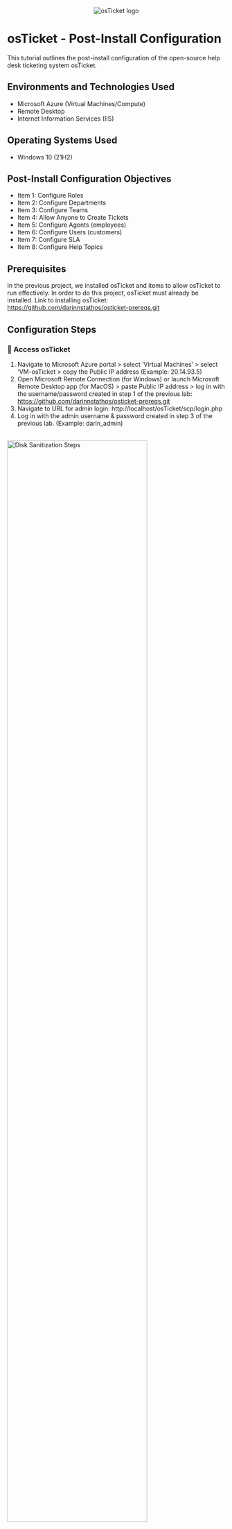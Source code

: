 <p align="center">
<img src="https://i.imgur.com/Clzj7Xs.png" alt="osTicket logo"/>
</p>

<h1>osTicket - Post-Install Configuration</h1>
This tutorial outlines the post-install configuration of the open-source help desk ticketing system osTicket.<br />


<h2>Environments and Technologies Used</h2>

- Microsoft Azure (Virtual Machines/Compute)
- Remote Desktop
- Internet Information Services (IIS)

<h2>Operating Systems Used </h2>

- Windows 10</b> (21H2)

<h2>Post-Install Configuration Objectives</h2>

- Item 1: Configure Roles
- Item 2: Configure Departments
- Item 3: Configure Teams
- Item 4: Allow Anyone to Create Tickets
- Item 5: Configure Agents (employees)
- Item 6: Configure Users (customers)
- Item 7: Configure SLA
- Item 8: Configure Help Topics

<h2>Prerequisites</h2>

In the previous project, we installed osTicket and items to allow osTicket to run effectively. In order to do this project, osTicket must already be installed. Link to installing osTicket: https://github.com/darinnstathos/osticket-prereqs.git

<h2>Configuration Steps</h2>

<h3>🔵 Access osTicket</h3>

1. Navigate to Microsoft Azure portal > select ‘Virtual Machines’ > select ‘VM-osTicket > copy the Public IP address (Example: 20.14.93.5)
2. Open Microsoft Remote Connection (for Windows) or launch Microsoft Remote Desktop app (for MacOS) > paste Public IP address > log in with the username/password created in step 1 of the previous lab: https://github.com/darinnstathos/osticket-prereqs.git
3. Navigate to URL for admin login:  http://localhost/osTicket/scp/login.php
4. Log in with the admin username & password created in step 3 of the previous lab. (Example: darin_admin)

<br>

<img src="https://i.imgur.com/e6mEVrm.png" height="80%" width="80%" alt="Disk Sanitization Steps"/>
<img src="https://i.imgur.com/yD891Ta.png" height="80%" width="80%" alt="Disk Sanitization Steps"/>


<br>

<h3>🔵 Admin vs Agent Portal</h3>

<p>Within osTicket, there is both an Admin Portal and an Agent Portal. We're going to be working with both portals.</p>

<p>The Admin Portal is designed for administrators to manage the osTicket ticketing system. It provides access to various administrative functions such as configuring support queues, managing staff members and permissions, and customizing system settings to efficiently handle and resolve customer support tickets.</p>

<p>The Agent Portal within osTicket is a web-based interface designed for support agents or staff members. It allows agents to access and manage support tickets assigned to them, communicate with customers, update ticket statuses, and collaborate with other agents to provide timely and effective customer support within the osTicket ticketing system.</p>

<br>

<h3>🟢 Item 1: Configure Roles</h3>

<strong>What are roles in osTicket?</strong>

<p>According to osTicket:</p>
  <p>"Roles are the permissions granted to Agents per Department that they have access to. Each Role has a set of permissions that can be checked/unchecked for agents given that Role in association with a Department they have access to. An unlimited number of roles can be created and assigned to Agents with access to various departments." -osTicket</p>
  
  osTicket documentation on Roles: https://docs.osticket.com/en/latest/Admin/Agents/Roles.html
  
  <p>We’re going to create a role called ‘Supreme Admin' and anyone with this title of Supreme Admin has access to do literally anything.</p>
  
  1. Navigate to 'Admin Panel' within osTicket > Select 'Agents' > Select 'Roles' > Select 'Add a New Role'
  2. Give the name: 'Supreme Admin' > Navigate to ‘Permissions’ tab
  3. For the fun of it, we’re going to allow them to do everything: Check all the boxes [X] under the ‘Tickets’, ‘Tabs’, and ‘Knowledge Base’ > select 'Add Role'

<br>

<img src="https://i.imgur.com/lPmZ75w.png" height="80%" width="80%" alt="Disk Sanitization Steps"/>
<img src="https://i.imgur.com/Rf686pZ.png" height="80%" width="80%" alt="Disk Sanitization Steps"/>
<img src="https://i.imgur.com/LLYZLar.png" height="80%" width="80%" alt="Disk Sanitization Steps"/>

<br>

<h3>🟢 Item 2: Configure Departments</h3>

<Strong>What are Departments in osTicket?</strong>

<p>In osTicket, departments are organizational units or groups that are created to manage and categorize support tickets based on different criteria. They represent different areas or teams within an organization that handle specific types of inquiries or provide support for distinct products or services. Tickets can be assigned to specific departments, allowing for efficient routing and distribution of tickets to the appropriate teams or individuals for effective resolution.</p>

osTicket documentation on Departments: https://docs.osticket.com/en/latest/Admin/Agents/Departments.html

1. Navigate to Admin Panel > Select 'Agents' > Select 'Departments' > Select 'Add a New Department'
2. Give the name: 'System Administrators' 
3. There’s many settings inside of here, including SLA. We haven’t configured SLA yet so we’ll leave these default settings. At the bottom of the screen, select 'Create Dept'

<br>

<img src="https://i.imgur.com/EW5SMbk.png" height="80%" width="80%" alt="Disk Sanitization Steps"/>
<img src="https://i.imgur.com/GzJhqAk.png" height="80%" width="80%" alt="Disk Sanitization Steps"/>

<br>

<h3>🟢 Item 3: Configure Teams</h3>

<Strong>What are Teams in osTicket?</strong>

<p>According to osTicket, "Teams allow you to pull Agents from different Departments and organize them to handle a specific issue or user via a Help Topic or Ticket Filter." Essentially, if you have many Departments and you want to pool the best technicians from each Department to solve a particular issue, you can do so by creating a Team within osTicket.</p>

osTicket documentation on Teams: https://docs.osticket.com/en/latest/Admin/Agents/Teams.html

1. Navigate to 'Admin Panel' > Select 'Agents' > Select 'Teams' > Select 'Add a New Team'
2. We’re going to create a Level I Support and a Level II Support. Since Level I was automatically generated, we’re going to create 'Level II Support'. We can add ourselves as part of the team for fun. 

<br>

<img src="https://i.imgur.com/sctylJ1.png" height="80%" width="80%" alt="Disk Sanitization Steps"/>
<img src="https://i.imgur.com/efO4gEq.png" height="80%" width="80%" alt="Disk Sanitization Steps"/>

<br>

<h3>🟢 Item 4: Allow Anyone to Create Tickets</h3>

<p>We're going to alter the settings so that anyone can create a ticket, even anonymously. No one requires special authentication or permissions to create a ticket.</p>

1. Navigate to 'Admin Panel' > select 'Settings' > select 'User'
2. Make the sure the following is unchecked: [ ] “Require registration and login to create tickets”

<br>

<img src="https://i.imgur.com/Lp80F0t.png" height="80%" width="80%" alt="Disk Sanitization Steps"/>


<br>

<h3>🟢 Item 5: Configure Agents (employees)</h3>

<strong>What are Agents in osTicket?</strong>

<p>According to osTicket, "Agents are given access to the help desk with the intent to respond and resolve the tickets." Agents are essentially the front-line employees/workers that solve technical issues and answer tickets.</p>

osTicket documentation on Agents: https://docs.osticket.com/en/latest/Admin/Agents/Agents.html

1. Navigate to 'Admin Panel' > select 'Agents' > select 'Add a New Agent'
2. For example purposes:

- Name: Jane Doe
- Email: janedoe@osticket.com
- username: jane.doe

3. Password setting: 

- select 'Set Password' > Uncheck [ ] ‘Send the agent a password reset email’
- set password: 'Password1' > Uncheck [ ]  ‘Require password change at next login’ > select ‘Set’

4. Navigate to 'Access' tab > Department: 'System Administrators' & Role: 'Supreme Admin' 
5. Navigate to 'Teams' tab > Select 'Level II Support' for Assigned Teams > select 'Create' 

<br>

<img src="https://i.imgur.com/2PQZOQ8.png" height="80%" width="80%" alt="Disk Sanitization Steps"/>
<img src="https://i.imgur.com/Zna1nLT.png" height="80%" width="80%" alt="Disk Sanitization Steps"/>
<img src="https://i.imgur.com/UBg9gIg.png" height="80%" width="80%" alt="Disk Sanitization Steps"/>

<br>

5. Navigate to 'Admin Panel' > select 'Agents' > select 'Add a New Agent'
6. For example purposes:

- Name: John Doe
- Email: johndoe@osticket.com
- username: john.doe


7. Password setting:

- select 'Set Password' > Uncheck [ ] ‘Send the agent a password reset email’
- set password: 'Password1' > Uncheck [ ] ‘Require password change at next login’ > select ‘Set’

<p>**Side note: It is good practice to require users to change their password upon each login. However, for this exercise, we won't require this.</p>
<br>
  
8. Navigate to other tabs > 'Access' > Department: 'Support' & Role: 'View Only' & Extended Access: 'Support' > select 'Create'

<br>

<img src="https://i.imgur.com/OYXVn5r.png" height="80%" width="80%" alt="Disk Sanitization Steps"/>
<img src="https://i.imgur.com/kswpMp3.png" height="80%" width="80%" alt="Disk Sanitization Steps"/>

<br>

<h3>🟢 Item 6: Configure Users (customers)</h3>

<Strong>What are Users?</strong>

<p>According to osTicket, "Users are the ticket owners of the tickets in the help desk. When a ticket is created in the help desk, the user is associated with their email address in the User Directory of the help desk." Users are the people who are experienching technical difficulties and require assistance from agents.</p>

osTicket documentation on Users: https://docs.osticket.com/en/latest/Agent/Users/User%20Directory.html

1. Navigate to 'Agent Portal'
2. Select 'Users' > Select 'Add a New User'
3. For example purposes:

- Email: karen@osticket.com
- Name: Karen Karen

<br>

<img src="https://i.imgur.com/p8mvMma.png" height="80%" width="80%" alt="Disk Sanitization Steps"/>
<img src="https://i.imgur.com/LWFOYTp.png" height="80%" width="80%" alt="Disk Sanitization Steps"/>

<br>

4. Navigate back to 'Users' > Select 'Add a New User'
5. For example purposes:

- Email: ken@osticket.com
- Name: Ken Ken

<br>

<img src="https://i.imgur.com/CUEDxBt.png.png" height="80%" width="80%" alt="Disk Sanitization Steps"/>
<img src="https://i.imgur.com/FKGap9O.png" height="80%" width="80%" alt="Disk Sanitization Steps"/>

<br>

<h3>🟢 Item 7: Configure SLA</h3>

<Strong>What are SLAs?</strong>

<p>SLA stands for Service Level Agreement. They are meant to outline the agreed-upon levels of service that an IT department or service provider commits to deliver to its customers or end-users. These agreements typically cover areas such as response times, uptime, availability, resolution times, and other performance metrics, ensuring that IT services align with business needs and expectations. SLAs in IT help establish accountability, define service quality standards, and provide a basis for measuring and improving IT service delivery.</p>

<p>According to osTicket, "SLA Plans or Service Level Agreements, are unlimited in osTicket. The purpose of the SLA Plan is to provide a length of time in which the help desk Administrator expects tickets to be closed."</p>
  
  osTicket documentation on SLAs: https://docs.osticket.com/en/latest/Admin/Manage/SLA%20Plans.html
  
  1. Navigate to 'Admin Panel' > select 'Manage' > select 'SLA' > select 'Add a New SLA Plan'

<br>

<img src="https://i.imgur.com/F6yVy0o.png" height="80%" width="80%" alt="Disk Sanitization Steps"/>

<br>

  2. Name: 'SEV-A'

<p>In this example, SEV-A is meant to symbolize a top-priority SLA ticket that has significant business impact if not resolved. An example of a SEV-A ticket would be the entire western region's mobile banking going down or a malware attack leaking user and company private information.</p>

- Schedule: '24/7'

<p>This means that this ticket should be solved as soon as possible within the time scope set in the next section. This means that if a ticket comes in even on the weekend, it must be resolved within the time frame created below.</p>

- Grace period: '1 hour'

<p>1 hour to solve a ticket is highly unreasonable. However, in this example, it's meant to depict how soon the ticket should be resolved or the time span granted to resolve the ticket. Since SEV-A is the most crucial type of ticket, it should be solved as soon as possible. Thus, for example, if a SEV-A ticket came in Saturday morning 8am, it should be resolved by Saturday morning 9am.</p>

- select 'Add Plan'

<br>

<img src="https://i.imgur.com/7SSCJNv.png" height="80%" width="80%" alt="Disk Sanitization Steps"/>

<br>

3. Select 'Add new SLA Plan' 
4. Name: 'SEV-B'

- Grace period: '4 hours'
- Schedule: '24/7'

<p>SEV-B is similar to SEV-A. It has medium to high priority. In this example, due to the 24/7 setting, if a ticket came in even on the weekend such as Saturday afternoon 12pm, it should be resolved by Saturday afternoon 4pm.</p>

- select 'Add Plan'

<br>

<img src="https://i.imgur.com/0Cto6Ym.png" height="80%" width="80%" alt="Disk Sanitization Steps"/>

<br>

5. Select 'Add new SLA Plan'
6. Name: 'SEV-C'

- Grace period: '8 hours'
- Schedule: '8 hours, Monday-Friday (normal business days)'
  
<p>This is an example of a ticket that is less urgent. If a ticket came in on the weekend, it wouldn't have to be resolved until the following business day. If a ticket came in Monday afternoon at 4pm, and the office closes at 5pm, then there'd be 7 hours remaining the following business day to resolve the ticket. If the office opens at 8am,you would have until Tuesday 3pm to resolve the ticket. </p>

<br>

<img src="https://i.imgur.com/XcO754R.png" height="80%" width="80%" alt="Disk Sanitization Steps"/>
<img src="https://i.imgur.com/sTm4Hbc.png" height="80%" width="80%" alt="Disk Sanitization Steps"/>


<br>

<h3>🟢 Item 8: Configure Help Topics</h3>

<strong>What are Help Topics?</Strong>

<p>Help Topics are essentially common issues that may arise. Help Topics are created to help end-users/customers communicate the technical difficulties they're facing.</p>

<p>According to osTicket, "Help Topics will help streamline your end-user’s help desk experience to ensure proper assignment and prompt response to the ticket...Help Topics will determine what Department the ticket is routed to which will determine which Agents have access to the ticket. The Help Topic also can determine other configurations of the ticket, such as the ticket’s SLA (or Service Level Agreement) and priority of a ticket, i.e. Emergency to Low."</p>
  
  osTicket documentation on Help Topics: https://docs.osticket.com/en/latest/Admin/Manage/Help%20Topic.html
  
  <p>Karen and Ken, the users we just created, can choose what they need help with when filling out tickets on their end.</p>
  
  1. Navigate to 'Admin Panel' > select 'Manage' > select 'Help Topics' > select 'Add a New Help Topic'
  2. We will create the following Help Topics, leave all default settings:

- Business Critical Outage
- Personal Computer Issues
- Equipment Request
- Password Reset

<br>

<img src="https://i.imgur.com/Sr84UFm.png" height="80%" width="80%" alt="Disk Sanitization Steps"/>
<img src="https://i.imgur.com/BXMEpky.png" height="80%" width="80%" alt="Disk Sanitization Steps"/>
<img src="https://i.imgur.com/rhPpXkw.png" height="80%" width="80%" alt="Disk Sanitization Steps"/>
<img src="https://i.imgur.com/WGl6wH0.png" height="80%" width="80%" alt="Disk Sanitization Steps"/>

<br>

<p>Side note: It's possible to do email configuration inside of osTicket so that users can send an email and/or fill out a form. Doing so will automatically generate a ticket for Agents to access/answer. However, that won't be covered in this project.</p>

<p>Now that we have installed osTicket and configured inside of it, it is time to create tickets and examine ticket lifecycles: https://github.com/darinnstathos/ticket-lifecycle.git </p>


  




  
  

